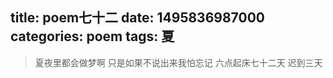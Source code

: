 title: poem七十二
date: 1495836987000
categories: poem
tags: 夏
---
> 夏夜里都会做梦啊
只是如果不说出来我怕忘记
六点起床七十二天 迟到三天